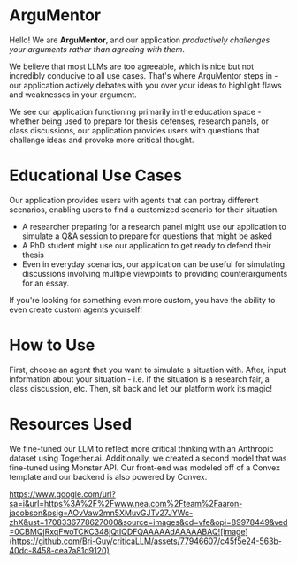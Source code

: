 # ArguMentor

Hello! We are **ArguMentor**, and our application *productively challenges your arguments rather than agreeing with them*. 

We believe that most LLMs are too agreeable, which is nice but not incredibly conducive to all use cases. That's where ArguMentor steps in - our application actively debates with you over your ideas to highlight flaws and weaknesses in your argument. 

We see our application functioning primarily in the education space - whether being used to prepare for thesis defenses, research panels, or class discussions, our application provides users with questions that challenge ideas and provoke more critical thought. 

# Educational Use Cases 

Our application provides users with agents that can portray different scenarios, enabling users to find a customized scenario for their situation. 

- A researcher preparing for a research panel might use our application to simulate a Q&A session to prepare for questions that might be asked
- A PhD student might use our application to get ready to defend their thesis
- Even in everyday scenarios, our application can be useful for simulating discussions involving multiple viewpoints to providing counterarguments for an essay.

If you're looking for something even more custom, you have the ability to even create custom agents yourself!

# How to Use

First, choose an agent that you want to simulate a situation with. After, input information about your situation - i.e. if the situation is a research fair, a class discussion, etc. Then, sit back and let our platform work its magic!  

# Resources Used

We fine-tuned our LLM to reflect more critical thinking with an Anthropic dataset using Together.ai. Additionally, we created a second model that was fine-tuned using Monster API. Our front-end was modeled off of a Convex template and our backend is also powered by Convex. 

https://www.google.com/url?sa=i&url=https%3A%2F%2Fwww.nea.com%2Fteam%2Faaron-jacobson&psig=AOvVaw2mn5XMuvGJTv27JYWc-zhX&ust=1708336778627000&source=images&cd=vfe&opi=89978449&ved=0CBMQjRxqFwoTCKC348jQtIQDFQAAAAAdAAAAABAQ![image](https://github.com/Bri-Guy/criticaLLM/assets/77946607/c45f5e24-563b-40dc-8458-cea7a81d9120)

